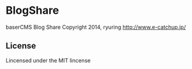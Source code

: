 BlogShare
==========
baserCMS Blog Share
Copyright 2014, ryuring <http://www.e-catchup.jp/>

License
-------

Lincensed under the MIT lincense
